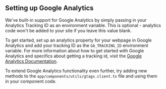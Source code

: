 ## Setting up Google Analytics

We've built-in support for Google Analytics by simply passing in your Analytics Tracking ID as an environment variable. This is optional - analytics code won't be added to your site if you leave this value blank.

To get started, set up an analytics property for your webpage in Google Analytics and add your tracking ID as the `GA_TRACKING_ID` environment variable. For more information about how to get started with Google Analytics and specifics about getting a tracking id, visit the [Google Analytics Documentation](https://support.google.com/analytics/answer/9306384?hl=en).

To extend Google Analytics functionality even further, try adding new methods to the `app/components/utils/gtags.client.ts` file and using them in your component code.
